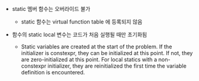 - static 멤버 함수는 오버라이드 불가 
    - static 함수는 virtual function table 에 등록되지 않음 

- 함수의 static local 변수는 코드가 처음 실행될 때만 초기화됨 
    -   Static variables are created at the start of the problem. If the initializer is constexpr, they can be initialized at this point. If not, they are zero-initialized at this point. For local statics with a non-constexpr initializer, they are reinitialized the first time the variable definition is encountered.